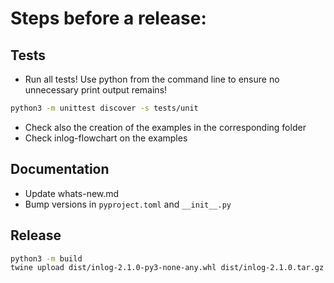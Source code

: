 # Steps before a release:

## Tests
- Run all tests! Use python from the command line to ensure no unnecessary print output remains!
```bash
python3 -m unittest discover -s tests/unit
```

- Check also the creation of the examples in the corresponding folder
- Check inlog-flowchart on the examples

## Documentation
- Update whats-new.md
- Bump versions in `pyproject.toml` and `__init__.py`

## Release
```bash
python3 -m build
twine upload dist/inlog-2.1.0-py3-none-any.whl dist/inlog-2.1.0.tar.gz
```